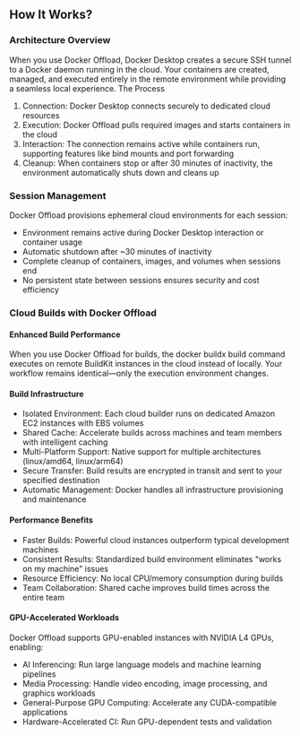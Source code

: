 ## How It Works?

### Architecture Overview

When you use Docker Offload, Docker Desktop creates a secure SSH tunnel to a Docker daemon running in the cloud. Your containers are created, managed, and executed entirely in the remote environment while providing a seamless local experience.
The Process
1. Connection: Docker Desktop connects securely to dedicated cloud resources
2. Execution: Docker Offload pulls required images and starts containers in the cloud
3. Interaction: The connection remains active while containers run, supporting features like bind mounts and port forwarding
4. Cleanup: When containers stop or after 30 minutes of inactivity, the environment automatically shuts down and cleans up

### Session Management

Docker Offload provisions ephemeral cloud environments for each session:

- Environment remains active during Docker Desktop interaction or container usage
- Automatic shutdown after ~30 minutes of inactivity
- Complete cleanup of containers, images, and volumes when sessions end
- No persistent state between sessions ensures security and cost efficiency

### Cloud Builds with Docker Offload

#### Enhanced Build Performance

When you use Docker Offload for builds, the docker buildx build command executes on remote BuildKit instances in the cloud instead of locally. Your workflow remains identical—only the execution environment changes.

#### Build Infrastructure

- Isolated Environment: Each cloud builder runs on dedicated Amazon EC2 instances with EBS volumes
- Shared Cache: Accelerate builds across machines and team members with intelligent caching
- Multi-Platform Support: Native support for multiple architectures (linux/amd64, linux/arm64)
- Secure Transfer: Build results are encrypted in transit and sent to your specified destination
- Automatic Management: Docker handles all infrastructure provisioning and maintenance

#### Performance Benefits

- Faster Builds: Powerful cloud instances outperform typical development machines
- Consistent Results: Standardized build environment eliminates "works on my machine" issues
- Resource Efficiency: No local CPU/memory consumption during builds
- Team Collaboration: Shared cache improves build times across the entire team

#### GPU-Accelerated Workloads

Docker Offload supports GPU-enabled instances with NVIDIA L4 GPUs, enabling:

- AI Inferencing: Run large language models and machine learning pipelines
- Media Processing: Handle video encoding, image processing, and graphics workloads
- General-Purpose GPU Computing: Accelerate any CUDA-compatible applications
- Hardware-Accelerated CI: Run GPU-dependent tests and validation

